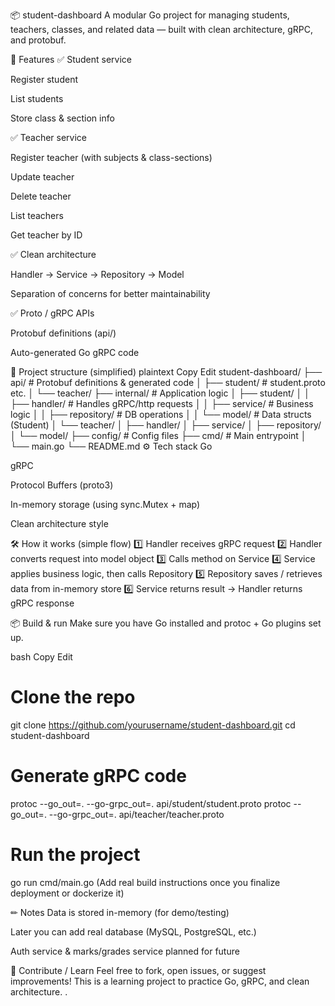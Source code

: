 📦 student-dashboard
A modular Go project for managing students, teachers, classes, and related data — built with clean architecture, gRPC, and protobuf.

🚀 Features
✅ Student service

Register student

List students

Store class & section info

✅ Teacher service

Register teacher (with subjects & class-sections)

Update teacher

Delete teacher

List teachers

Get teacher by ID

✅ Clean architecture

Handler → Service → Repository → Model

Separation of concerns for better maintainability

✅ Proto / gRPC APIs

Protobuf definitions (api/)

Auto-generated Go gRPC code

📂 Project structure (simplified)
plaintext
Copy
Edit
student-dashboard/
├── api/                         # Protobuf definitions & generated code
│   ├── student/                 # student.proto etc.
│   └── teacher/
├── internal/                    # Application logic
│   ├── student/
│   │   ├── handler/             # Handles gRPC/http requests
│   │   ├── service/             # Business logic
│   │   ├── repository/          # DB operations
│   │   └── model/               # Data structs (Student)
│   └── teacher/
│       ├── handler/
│       ├── service/
│       ├── repository/
│       └── model/
├── config/                      # Config files
├── cmd/                         # Main entrypoint
│   └── main.go
└── README.md
⚙️ Tech stack
Go

gRPC

Protocol Buffers (proto3)

In-memory storage (using sync.Mutex + map)

Clean architecture style

🛠 How it works (simple flow)
1️⃣ Handler receives gRPC request
2️⃣ Handler converts request into model object
3️⃣ Calls method on Service
4️⃣ Service applies business logic, then calls Repository
5️⃣ Repository saves / retrieves data from in-memory store
6️⃣ Service returns result → Handler returns gRPC response

📦 Build & run
Make sure you have Go installed and protoc + Go plugins set up.

bash
Copy
Edit
# Clone the repo
git clone https://github.com/yourusername/student-dashboard.git
cd student-dashboard

# Generate gRPC code
protoc --go_out=. --go-grpc_out=. api/student/student.proto
protoc --go_out=. --go-grpc_out=. api/teacher/teacher.proto

# Run the project
go run cmd/main.go
(Add real build instructions once you finalize deployment or dockerize it)

✏ Notes
Data is stored in-memory (for demo/testing)

Later you can add real database (MySQL, PostgreSQL, etc.)

Auth service & marks/grades service planned for future

🤝 Contribute / Learn
Feel free to fork, open issues, or suggest improvements!
This is a learning project to practice Go, gRPC, and clean architecture.
.